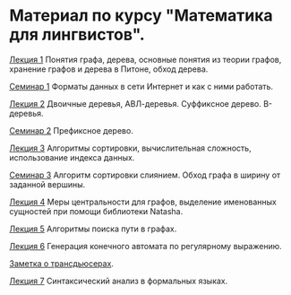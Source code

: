 # Материал по курсу "Математика для лингвистов".

[Лекция 1](https://github.com/math4linguists/stuff/blob/master/Lecture_1_Graph_and_Tree_Basics_20200905.ipynb) Понятия графа, дерева, основные понятия из теории графов, хранение графов и дерева в Питоне, обход дерева.

[Семинар 1](https://github.com/math4linguists/stuff/blob/master/seminars/sem1.ipynb) Форматы данных в сети Интернет и как с ними работать.

[Лекция 2](https://github.com/math4linguists/stuff/blob/master/Lecture_2_Data_Structures_20200911.ipynb) Двоичные деревья, АВЛ-деревья. Суффиксное дерево. В-деревья.

[Семинар 2](https://github.com/math4linguists/stuff/blob/master/seminars/Seminar_Klyshinsky_20200911.ipynb) Префиксное дерево.

[Лекция 3](https://github.com/math4linguists/stuff/blob/master/Lecture_3_Sorting_Complexity_20200918.ipynb) Алгоритмы сортировки, вычислительная сложность, использование индекса данных.

[Семинар 3](https://github.com/math4linguists/stuff/blob/master/seminars/Seminar_Klyshinsky_20200918.ipynb) Алгоритм сортировки слиянием. Обход графа в ширину от заданной вершины.

[Лекция 4](https://github.com/math4linguists/stuff/blob/master/Lecture_4_Betweenness_20200925.ipynb) Меры центральности для графов, выделение именованных сущностей при помощи библиотеки Natasha.

[Лекция 5](https://github.com/math4linguists/stuff/blob/master/Lecture_5_Search_in_Graph_20201002.ipynb) Алгоритмы поиска пути в графах.

[Лекция 6](https://github.com/math4linguists/stuff/blob/master/Lecture_6_Finite_Automatons_20201009.ipynb) Генерация конечного автомата по регулярному выражению.

[Заметка о трансдьюсерах](https://github.com/math4linguists/stuff/blob/master/Transducers.ipynb).

[Лекция 7](https://github.com/math4linguists/stuff/blob/master/Lecture_7_Formal_Parsing_20201016.ipynb) Синтаксический анализ в формальных языках.
